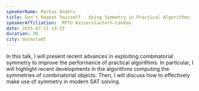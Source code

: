 ```yaml
---
speakerName: Markus Anders
title: Don't Repeat Yourself - Using Symmetry in Practical Algorithms
speakerAffiliation:  RPTU Kaiserslautern-Landau
date: 2025-07-11 14:15
duration: 30
city: darmstadt
---
```

In this talk, I will present recent advances in exploiting combinatorial symmetry to improve the performance of practical algorithms. In particular, I will highlight recent developments in the algorithms computing the symmetries of combinatorial objects. Then, I will discuss how to effectively make use of symmetry in modern SAT solving.
